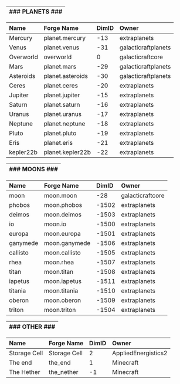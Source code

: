 
| ### PLANETS ###  |
|:---------------- |

| Name             | Forge Name      | DimID   | Owner                    |
|:---------------- |:--------------- |:------- |:------------------------ |
| Mercury          | planet.mercury  | -13     | extraplanets             |
| Venus            | planet.venus    | -31     | galacticraftplanets      |
| Overworld        | overworld       | 0       | galacticraftcore         |
| Mars             | planet.mars     | -29     | galacticraftplanets      |
| Asteroids        | planet.asteroids| -30     | galacticraftplanets      |
| Ceres            | planet.ceres    | -20     | extraplanets             |
| Jupiter          | planet.jupiter  | -15     | extraplanets             |
| Saturn           | planet.saturn   | -16     | extraplanets             |
| Uranus           | planet.uranus   | -17     | extraplanets             |
| Neptune          | planet.neptune  | -18     | extraplanets             |
| Pluto            | planet.pluto    | -19     | extraplanets             |
| Eris             | planet.eris     | -21     | extraplanets             |
| kepler22b        | planet.kepler22b| -22     | extraplanets             |


| ### MOONS ###    |
|:---------------- |

| Name             | Forge Name      | DimID   | Owner                    |
|:---------------- |:--------------- |:------- |:------------------------ |
| moon             | moon.moon       | -28     | galacticraftcore         |
| phobos           | moon.phobos     | -1502   | extraplanets             |
| deimos           | moon.deimos     | -1503   | extraplanets             |
| io               | moon.io         | -1500   | extraplanets             |
| europa           | moon.europa     | -1501   | extraplanets             |
| ganymede         | moon.ganymede   | -1506   | extraplanets             |
| callisto         | moon.callisto   | -1505   | extraplanets             |
| rhea             | moon.rhea       | -1507   | extraplanets             |
| titan            | moon.titan      | -1508   | extraplanets             |
| iapetus          | moon.iapetus    | -1511   | extraplanets             |
| titania          | moon.titania    | -1510   | extraplanets             |
| oberon           | moon.oberon     | -1509   | extraplanets             |
| triton           | moon.triton     | -1504   | extraplanets             |


| ### OTHER ###    |
|:---------------- |

| Name             | Forge Name      | DimID   | Owner                    |
|:---------------- |:--------------- |:------- |:------------------------ |
| Storage Cell     | Storage Cell    | 2       | AppliedEnergistics2      |
| The end          | the_end         | 1       | Minecraft                |
| The Hether       | the_nether      | -1      | Minecraft                |
